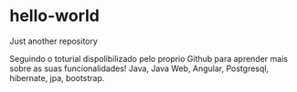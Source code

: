 # hello-world
Just another repository

Seguindo o toturial dispolibilizado pelo proprio Github para aprender mais sobre as suas funcionalidades!
Java, Java Web, Angular, Postgresql, hibernate, jpa, bootstrap.
